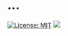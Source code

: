 # ...

[![License: MIT](https://img.shields.io/badge/License-MIT-green.svg?logo=github&style=flat-square)](https://opensource.org/licenses/MIT)
[![](https://data.jsdelivr.com/v1/package/gh/zhixuan666/gh-blog/badge)](https://www.jsdelivr.com/package/gh/zhixuan666/gh-blog)


